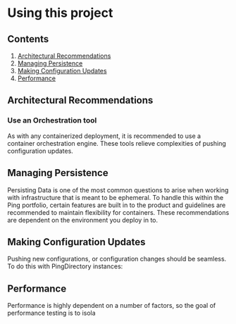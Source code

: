 # Using this project


## Contents
1.  [Architectural Recommendations](#architectural-recommendations)
2.  [Managing Persistence](#managing-persistence)
3.  [Making Configuration Updates](#making-configuration-updates)
4.  [Performance](performance)

## Architectural Recommendations

### Use an Orchestration tool
As with any containerized deployment, it is recommended to use a container orchestration engine. These tools relieve complexities of pushing configuration updates. 

## Managing Persistence
Persisting Data is one of the most common questions to arise when working with infrastructure that is meant to be ephemeral. To handle this within the Ping portfolio, certain features are built in to the product and guidelines are recommended to maintain flexibility for containers. These recommendations are dependent on the environment you deploy in to. 

## Making Configuration Updates
Pushing new configurations, or configuration changes should be seamless. To do this with PingDirectory instances: 


## Performance

Performance is highly dependent on a number of factors, so the goal of performance testing is to isola